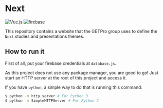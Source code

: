 # Next

[![Vue.js](https://img.shields.io/badge/Vue.js-35495E?style=for-the-badge&logo=vuedotjs&logoColor=4FC08D)](https://vuejs.org/)
[![firebase](	https://img.shields.io/badge/firebase-ffca28?style=for-the-badge&logo=firebase&logoColor=black)](https://firebase.google.com/)

This repository contains a website that the GETPro group uses to define the `Next` studies and presentations themes.

## How to run it

First of all, put your firebase credentials at `database.js`.

As this project does not use any package manager, you are good to go! Just start an HTTP server at the root of this project and access it.

If you have `python`, a simple way to do that is running this command:
```bash
$ python -m http.server # For Python 3
$ python -m SimpleHTTPServer # For Python 2
```
